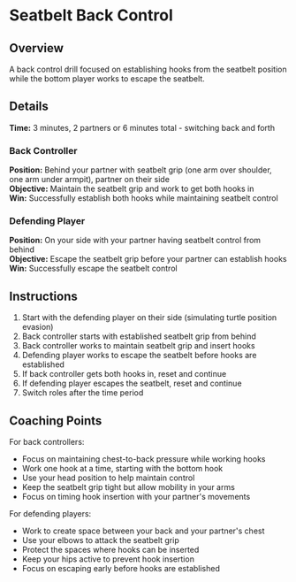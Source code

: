 # Seatbelt Back Control

## Overview
A back control drill focused on establishing hooks from the seatbelt position while the bottom player works to escape the seatbelt.

## Details
**Time:** 3 minutes, 2 partners or 6 minutes total - switching back and forth  

### Back Controller
**Position:** Behind your partner with seatbelt grip (one arm over shoulder, one arm under armpit), partner on their side  
**Objective:** Maintain the seatbelt grip and work to get both hooks in  
**Win:** Successfully establish both hooks while maintaining seatbelt control  

### Defending Player
**Position:** On your side with your partner having seatbelt control from behind  
**Objective:** Escape the seatbelt grip before your partner can establish hooks  
**Win:** Successfully escape the seatbelt control  

## Instructions
1. Start with the defending player on their side (simulating turtle position evasion)
2. Back controller starts with established seatbelt grip from behind
3. Back controller works to maintain seatbelt grip and insert hooks
4. Defending player works to escape the seatbelt before hooks are established
5. If back controller gets both hooks in, reset and continue
6. If defending player escapes the seatbelt, reset and continue
7. Switch roles after the time period

## Coaching Points
For back controllers:
- Focus on maintaining chest-to-back pressure while working hooks
- Work one hook at a time, starting with the bottom hook
- Use your head position to help maintain control
- Keep the seatbelt grip tight but allow mobility in your arms
- Focus on timing hook insertion with your partner's movements

For defending players:
- Work to create space between your back and your partner's chest
- Use your elbows to attack the seatbelt grip
- Protect the spaces where hooks can be inserted
- Keep your hips active to prevent hook insertion
- Focus on escaping early before hooks are established